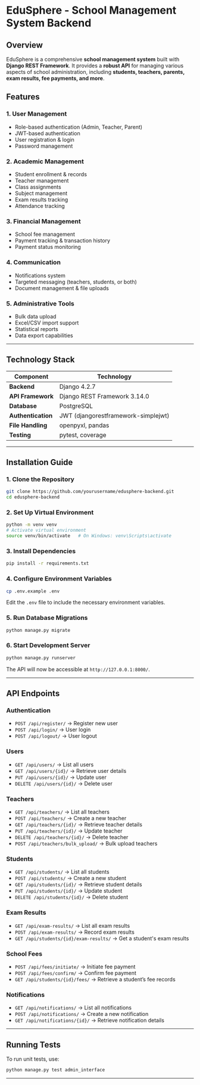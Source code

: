 # **EduSphere - School Management System Backend**

## **Overview**
EduSphere is a comprehensive **school management system** built with **Django REST Framework**. It provides a **robust API** for managing various aspects of school administration, including **students, teachers, parents, exam results, fee payments, and more**.

## **Features**

### **1. User Management**
- Role-based authentication (Admin, Teacher, Parent)
- JWT-based authentication
- User registration & login
- Password management

### **2. Academic Management**
- Student enrollment & records
- Teacher management
- Class assignments
- Subject management
- Exam results tracking
- Attendance tracking

### **3. Financial Management**
- School fee management
- Payment tracking & transaction history
- Payment status monitoring

### **4. Communication**
- Notifications system
- Targeted messaging (teachers, students, or both)
- Document management & file uploads

### **5. Administrative Tools**
- Bulk data upload
- Excel/CSV import support
- Statistical reports
- Data export capabilities

---

## **Technology Stack**

| **Component**         | **Technology** |
|----------------------|------------------|
| **Backend**          | Django 4.2.7 |
| **API Framework**    | Django REST Framework 3.14.0 |
| **Database**         | PostgreSQL |
| **Authentication**   | JWT (djangorestframework-simplejwt) |
| **File Handling**    | openpyxl, pandas |
| **Testing**         | pytest, coverage |

---

## **Installation Guide**

### **1. Clone the Repository**
```bash
git clone https://github.com/yourusername/edusphere-backend.git
cd edusphere-backend
```

### **2. Set Up Virtual Environment**
```bash
python -m venv venv
# Activate virtual environment
source venv/bin/activate   # On Windows: venv\Scripts\activate
```

### **3. Install Dependencies**
```bash
pip install -r requirements.txt
```

### **4. Configure Environment Variables**
```bash
cp .env.example .env
```
Edit the `.env` file to include the necessary environment variables.

### **5. Run Database Migrations**
```bash
python manage.py migrate
```

### **6. Start Development Server**
```bash
python manage.py runserver
```
The API will now be accessible at `http://127.0.0.1:8000/`.

---

## **API Endpoints**

### **Authentication**
- `POST /api/register/` → Register new user  
- `POST /api/login/` → User login  
- `POST /api/logout/` → User logout  

### **Users**
- `GET /api/users/` → List all users  
- `GET /api/users/{id}/` → Retrieve user details  
- `PUT /api/users/{id}/` → Update user  
- `DELETE /api/users/{id}/` → Delete user  

### **Teachers**
- `GET /api/teachers/` → List all teachers  
- `POST /api/teachers/` → Create a new teacher  
- `GET /api/teachers/{id}/` → Retrieve teacher details  
- `PUT /api/teachers/{id}/` → Update teacher  
- `DELETE /api/teachers/{id}/` → Delete teacher  
- `POST /api/teachers/bulk_upload/` → Bulk upload teachers  

### **Students**
- `GET /api/students/` → List all students  
- `POST /api/students/` → Create a new student  
- `GET /api/students/{id}/` → Retrieve student details  
- `PUT /api/students/{id}/` → Update student  
- `DELETE /api/students/{id}/` → Delete student  

### **Exam Results**
- `GET /api/exam-results/` → List all exam results  
- `POST /api/exam-results/` → Record exam results  
- `GET /api/students/{id}/exam-results/` → Get a student's exam results  

### **School Fees**
- `POST /api/fees/initiate/` → Initiate fee payment  
- `POST /api/fees/confirm/` → Confirm fee payment  
- `GET /api/students/{id}/fees/` → Retrieve a student’s fee records  

### **Notifications**
- `GET /api/notifications/` → List all notifications  
- `POST /api/notifications/` → Create a new notification  
- `GET /api/notifications/{id}/` → Retrieve notification details  

---

## **Running Tests**
To run unit tests, use:  
```bash
python manage.py test admin_interface
```

---
